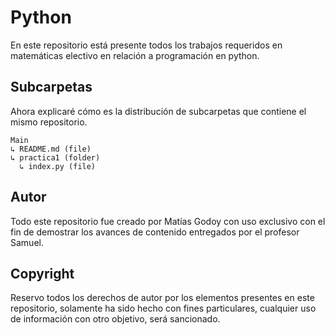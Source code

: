 # Python

En este repositorio está presente todos los trabajos requeridos en matemáticas electivo en relación a programación en python.

## Subcarpetas

Ahora explicaré cómo es la distribución de subcarpetas que contiene el mismo repositorio.

```
Main
↳ README.md (file)
↳ practica1 (folder)
  ↳ index.py (file)
```
## Autor
Todo este repositorio fue creado por Matías Godoy con uso exclusivo con el fin de demostrar los avances de contenido entregados por el profesor Samuel.
## Copyright
Reservo todos los derechos de autor por los elementos presentes en este repositorio, solamente ha sido hecho con fines particulares, cualquier uso de información con otro objetivo, será sancionado.

